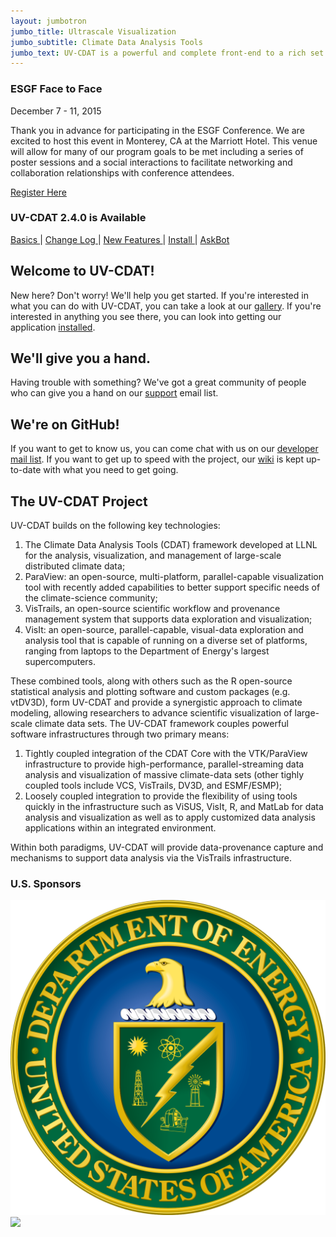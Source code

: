 ```yaml
---
layout: jumbotron
jumbo_title: Ultrascale Visualization
jumbo_subtitle: Climate Data Analysis Tools
jumbo_text: UV-CDAT is a powerful and complete front-end to a rich set of visual-data exploration and analysis capabilities well suited for climate-data analysis problems.
---
```


<div class="hero-unit announcement">
  <h3>ESGF Face to Face</h3>
  <p>
  <p> December 7 - 11, 2015</p>
  <p>Thank you in advance for participating in the ESGF Conference. We are excited to host this event in Monterey, CA at the Marriott Hotel. This venue will allow for many of our program goals to be met including a series of poster sessions and a social interactions to facilitate networking and collaboration relationships with conference attendees.</p>
  <p><a href="http://www.cvent.com/events/earth-system-grid-federation-esgf-conference-2015/event-summary-89df663c495a4c03b52523abc05df8be.aspx">Register Here</a></p>
  </p>
</div>

<div class="hero-unit announcement">
  <h3>UV-CDAT 2.4.0 is Available</h3>
  <p>
    <a href="https://github.com/UV-CDAT/uvcdat/releases"> Basics </a> |
    <a href="/changelog.html"> Change Log </a> |
    <a href="/releases/2.4_features.html"> New Features </a> |
    <a href="https://github.com/UV-CDAT/uvcdat/wiki/install"> Install </a> |
    <a href="http://uvcdat.askbot.com"> AskBot </a>
  </p>
</div>

<h2 id="new">Welcome to UV-CDAT!</h2>

New here? Don't worry! We'll help you get started. If you're interested in what you can do with UV-CDAT, you can take a look at our [gallery]. If you're interested in anything you see there, you can look into getting our application [installed][install].

<h2 id="help">We'll give you a hand.</h2>

Having trouble with something? We've got a great community of people who can give you a hand on our [support] email list.

<h2 id="contribute">We're on GitHub!</h2>

If you want to get to know us, you can come chat with us on our [developer mail list][dev]. If you want to get up to speed with the project, our [wiki] is kept up-to-date with what you need to get going.

<h2 id="info">The UV-CDAT Project</h2>
<p>
UV-CDAT builds on the following key technologies:
<ol>
  <li>The Climate Data Analysis Tools (CDAT) framework developed at LLNL for the analysis, visualization, and management of large-scale distributed climate data;</li>
  <li>ParaView: an open-source, multi-platform, parallel-capable visualization tool with recently added capabilities to better support specific needs of the climate-science community;</li>
  <li>VisTrails, an open-source scientific workflow and provenance management system that supports data exploration and visualization;</li>
  <li>VisIt: an open-source, parallel-capable, visual-data exploration and analysis tool that is capable of running on a diverse set of platforms, ranging from laptops to the Department of Energy's largest supercomputers.</li>
</ol>
</p>
<p>

These combined tools, along with others such as the R open-source statistical
analysis and plotting software and custom packages (e.g. vtDV3D), form UV-CDAT
and provide a synergistic approach to climate modeling, allowing researchers to
advance scientific visualization of large-scale climate data sets. The UV-CDAT
framework couples powerful software infrastructures through two primary means:

<ol>
  <li>Tightly coupled integration of the CDAT Core with the VTK/ParaView infrastructure to provide high-performance, parallel-streaming data analysis and visualization of massive climate-data sets (other tighly coupled tools include
  VCS, VisTrails, DV3D, and ESMF/ESMP);</li>
  <li>Loosely coupled integration to provide the flexibility of using tools quickly
  in the infrastructure such as ViSUS, VisIt, R, and MatLab for data analysis and
  visualization as well as to apply customized data analysis applications within
  an integrated environment.</li>
</ol>
</p>
<p>
Within both paradigms, UV-CDAT will provide data-provenance capture and
mechanisms to support data analysis via the VisTrails infrastructure.
</p>

<h3>U.S. Sponsors</h3>
<div class="sponsor_image">
  <img src="/images/doe.svg" class="thumbnail" />
</div>
<div class="sponsor_image">
  <img src="/images/nasa.svg" class="thumbnail" />
</div>

[gallery]: /gallery.php
[install]: /installing.html
[support]: mailto:majordomo@lists.llnl.gov?body=subscribe%20uvcdat-support&amp;subject=Subscribe
[dev]: mailto:majordomo@lists.llnl.gov?body=subscribe%20uvcdat-devel&amp;subject=Subscribe
[wiki]: https://github.com/UV-CDAT/uvcdat/wiki

